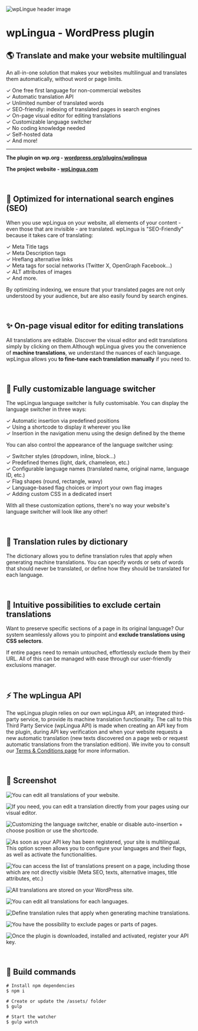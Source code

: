 ![wpLingue header image](https://raw.githubusercontent.com/julien-jacob/wplingua/master/wp-assets/banner-1544x500.png)

# wpLingua - WordPress plugin

## 🌎 Translate and make your website multilingual

An all-in-one solution that makes your websites multilingual and translates them automatically, without word or page limits.

✓ One free first language for non-commercial websites<br>
✓ Automatic translation API<br>
✓ Unlimited number of translated words<br>
✓ SEO-friendly: indexing of translated pages in search engines<br>
✓ On-page visual editor for editing translations<br>
✓ Customizable language switcher<br>
✓ No coding knowledge needed<br>
✓ Self-hosted data<br>
✓ And more!<br>

<hr>

**The plugin on wp.org - [wordpress.org/plugins/wplingua](https://wordpress.org/plugins/wplingua/)**

**The project website - [wpLingua.com](https://wplingua.com)**

<br>

## 🚀 Optimized for international search engines (SEO)

When you use wpLingua on your website, all elements of your content - even those that are invisible - are translated. wpLingua is "SEO-Friendly" because it takes care of translating:

✓ Meta Title tags<br>
✓ Meta Description tags<br>
✓ Hreflang alternative links<br>
✓ Meta tags for social networks (Twitter X, OpenGraph Facebook...)<br>
✓ ALT attributes of images<br>
✓ And more.<br>

By optimizing indexing, we ensure that your translated pages are not only understood by your audience, but are also easily found by search engines.

<br>

## ✨ On-page visual editor for editing translations

All translations are editable. Discover the visual editor and edit translations simply by clicking on them.Although wpLingua gives you the convenience of **machine translations**, we understand the nuances of each language. wpLingua allows you **to fine-tune each translation manually** if you need to.

<br>

## 🎨 Fully customizable language switcher

The wpLingua language switcher is fully customisable. You can display the language switcher in three ways:

✓ Automatic insertion via predefined positions<br>
✓ Using a shortcode to display it wherever you like<br>
✓ Insertion in the navigation menu using the design defined by the theme<br>

You can also control the appearance of the language switcher using:

✓ Switcher styles (dropdown, inline, block...)<br>
✓ Predefined themes (light, dark, chameleon, etc.)<br>
✓ Configurable language names (translated name, original name, language ID, etc.)<br>
✓ Flag shapes (round, rectangle, wavy)<br>
✓ Language-based flag choices or import your own flag images<br>
✓ Adding custom CSS in a dedicated insert<br>

With all these customization options, there's no way your website's language switcher will look like any other!


<br>

## 📖 Translation rules by dictionary

The dictionary allows you to define translation rules that apply when generating machine translations. You can specify words or sets of words that should never be translated, or define how they should be translated for each language.

<br>

## 🧭 Intuitive possibilities to exclude certain translations

Want to preserve specific sections of a page in its original language? Our system seamlessly allows you to pinpoint and **exclude translations using CSS selectors**.

If entire pages need to remain untouched, effortlessly exclude them by their URL. All of this can be managed with ease through our user-friendly exclusions manager.

<br>

## ⚡️ The wpLingua API

The wpLingua plugin relies on our own wpLingua API, an integrated third-party service, to provide its machine translation functionality. The call to this Third Party Service (wpLingua API) is made when creating an API key from the plugin, during API key verification and when your website requests a new automatic translation (new texts discovered on a page web or request automatic translations from the translation edition). We invite you to consult our [Terms &amp; Conditions page](https://wplingua.com/terms-and-conditions/) for more information.

<br>

## 📸 Screenshot

![You can edit all translations of your website.](https://raw.githubusercontent.com/julien-jacob/wplingua/master/wp-assets/screenshot-1.gif)

![If you need, you can edit a translation directly from your pages using our visual editor.](https://raw.githubusercontent.com/julien-jacob/wplingua/master/wp-assets/screenshot-9.jpg)

![Customizing the language switcher, enable or disable auto-insertion + choose position or use the shortcode.](https://raw.githubusercontent.com/julien-jacob/wplingua/master/wp-assets/screenshot-6.jpg)

![As soon as your API key has been registered, your site is multilingual. This option screen allows you to configure your languages and their flags, as well as activate the functionalities.](https://raw.githubusercontent.com/julien-jacob/wplingua/master/wp-assets/screenshot-5.jpg)

![You can access the list of translations present on a page, including those which are not directly visible (Meta SEO, texts, alternative images, title attributes, etc.)](https://raw.githubusercontent.com/julien-jacob/wplingua/master/wp-assets/screenshot-10.jpg)

![All translations are stored on your WordPress site.](https://raw.githubusercontent.com/julien-jacob/wplingua/master/wp-assets/screenshot-11.jpg)

![You can edit all translations for each languages.](https://raw.githubusercontent.com/julien-jacob/wplingua/master/wp-assets/screenshot-12.jpg)

![Define translation rules that apply when generating machine translations.](https://raw.githubusercontent.com/julien-jacob/wplingua/master/wp-assets/screenshot-7.jpg)

![You have the possibility to exclude pages or parts of pages.](https://raw.githubusercontent.com/julien-jacob/wplingua/master/wp-assets/screenshot-8.jpg)

![Once the plugin is downloaded, installed and activated, register your API key.](https://raw.githubusercontent.com/julien-jacob/wplingua/master/wp-assets/screenshot-4.jpg)

<br>

## 🤖 Build commands

```
# Install npm dependencies
$ npm i

# Create or update the /assets/ folder
$ gulp

# Start the watcher
$ gulp watch

```
